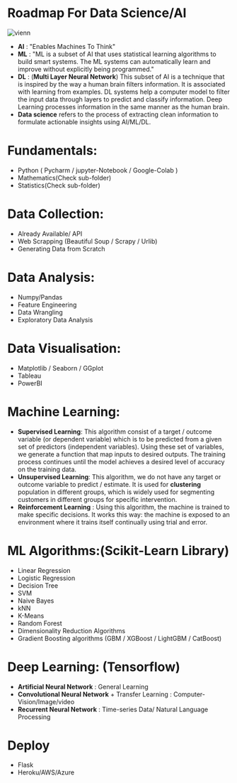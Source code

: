# Roadmap For Data Science/AI
![vienn](https://www.corpnce.com/wp-content/uploads/2019/08/DS_MLRelationship.jpg)

- **AI** : "Enables Machines To Think" 
- **ML** : "ML is a subset of AI that uses statistical learning algorithms to build smart systems. The ML systems can automatically learn and improve without explicitly being programmed."
- **DL** : (**Multi Layer Neural Network**) This subset of AI is a technique that is inspired by the way a human brain filters information. It is associated with learning from examples. DL systems help a computer model to filter the input data through layers to predict and classify information. Deep Learning processes information in the same manner as the human brain.
- **Data science** refers to the process of extracting clean information to formulate actionable insights using AI/ML/DL.

# Fundamentals:
- Python ( Pycharm / jupyter-Notebook / Google-Colab )
- Mathematics(Check sub-folder)
- Statistics(Check sub-folder)

# Data Collection:
- Already Available/ API
- Web Scrapping (Beautiful Soup / Scrapy / Urlib)
- Generating Data from Scratch

# Data Analysis:
- Numpy/Pandas
- Feature Engineering
- Data Wrangling
- Exploratory Data Analysis

# Data Visualisation:
- Matplotlib / Seaborn / GGplot
- Tableau
- PowerBI

# Machine Learning:
- **Supervised Learning**: This algorithm consist of a target / outcome variable (or dependent variable) which is to be predicted from a given set of predictors (independent variables). Using these set of variables, we generate a function that map inputs to desired outputs. The training process continues until the model achieves a desired level of accuracy on the training data.
- **Unsupervised Learning**: This algorithm, we do not have any target or outcome variable to predict / estimate. It is used for **clustering** population in different groups, which is widely used for segmenting customers in different groups for specific intervention.
- **Reinforcement Learning** : Using this algorithm, the machine is trained to make specific decisions. It works this way: the machine is exposed to an environment where it trains itself continually using trial and error.

# ML Algorithms:(Scikit-Learn Library)
- Linear Regression
- Logistic Regression
- Decision Tree
- SVM
- Naive Bayes
- kNN
- K-Means
- Random Forest
- Dimensionality Reduction Algorithms
- Gradient Boosting algorithms (GBM / XGBoost / LightGBM / CatBoost)

# Deep Learning: (Tensorflow)
- **Artificial Neural Network** : General Learning
- **Convolutional Neural Network** + Transfer Learning : Computer-Vision/Image/video
- **Recurrent Neural Network** : Time-series Data/ Natural Language Processing

# Deploy
- Flask
- Heroku/AWS/Azure
